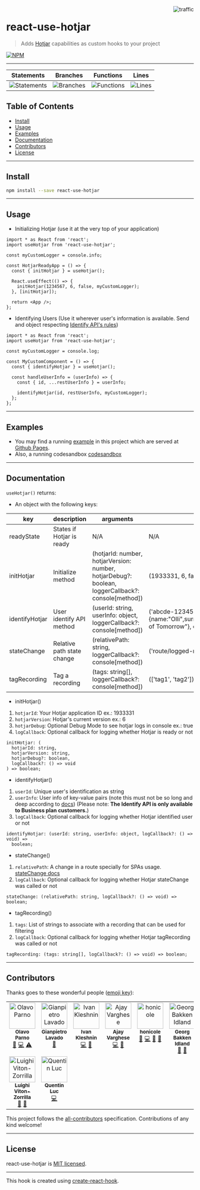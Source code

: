 <img align="right" alt="traffic" src="https://pv-badge.herokuapp.com/total.svg?repo_id=olavoparno-react-use-hotjar"/>

# react-use-hotjar

> Adds [Hotjar](https://www.hotjar.com/) capabilities as custom hooks to your project

[![NPM](https://img.shields.io/npm/v/react-use-hotjar.svg)](https://www.npmjs.com/package/react-use-hotjar)

---

| Statements                                                                    | Branches                                                                  | Functions                                                                  | Lines                                                                    |
| ----------------------------------------------------------------------------- | ------------------------------------------------------------------------- | -------------------------------------------------------------------------- | ------------------------------------------------------------------------ |
| ![Statements](https://img.shields.io/badge/statements-100%25-brightgreen.svg?style=flat) | ![Branches](https://img.shields.io/badge/branches-100%25-brightgreen.svg?style=flat) | ![Functions](https://img.shields.io/badge/functions-100%25-brightgreen.svg?style=flat) | ![Lines](https://img.shields.io/badge/lines-100%25-brightgreen.svg?style=flat) |

## Table of Contents

- [Install](#install)
- [Usage](#usage)
- [Examples](#examples)
- [Documentation](#documentation)
- [Contributors](#contributors)
- [License](#license)

---

## Install

```bash
npm install --save react-use-hotjar
```

---

## Usage

- Initializing Hotjar (use it at the very top of your application)

```tsx
import * as React from 'react';
import useHotjar from 'react-use-hotjar';

const myCustomLogger = console.info;

const HotjarReadyApp = () => {
  const { initHotjar } = useHotjar();

  React.useEffect(() => {
    initHotjar(1234567, 6, false, myCustomLogger);
  }, [initHotjar]);

  return <App />;
};
```

- Identifying Users (Use it wherever user's information is available. Send and object respecting [Identify API's rules](https://help.hotjar.com/hc/en-us/articles/360033640653-Identify-API-Reference#user-attribute-values))

```tsx
import * as React from 'react';
import useHotjar from 'react-use-hotjar';

const myCustomLogger = console.log;

const MyCustomComponent = () => {
  const { identifyHotjar } = useHotjar();

  const handleUserInfo = (userInfo) => {
    const { id, ...restUserInfo } = userInfo;

    identifyHotjar(id, restUserInfo, myCustomLogger);
  };
};
```

---

## Examples

- You may find a running [example](./example) in this project which are served at [Github Pages](https://olavoparno.github.io/react-use-hotjar).
- Also, a running codesandbox [codesandbox](https://codesandbox.io/s/react-use-hotjar-dkcjp)

---

## Documentation

`useHotjar()` returns:

- An object with the following keys:

| key            | description                | arguments                                                                   | example                                                                                         |
| -------------- | -------------------------- | --------------------------------------------------------------------------- | ----------------------------------------------------------------------------------------------- |
| readyState     | States if Hotjar is ready  | N/A                                                                         | N/A                                                                                             |
| initHotjar     | Initialize method          | (hotjarId: number, hotjarVersion: number, hotjarDebug?: boolean, loggerCallback?: console[method]) | (1933331, 6, false, console.info)                                                                      |
| identifyHotjar | User identify API method   | (userId: string, userInfo: object, loggerCallback?: console[method])        | ('abcde-12345-12345', {name:"Olli",surname:"Parno",address:"Streets of Tomorrow"}, console.log) |
| stateChange    | Relative path state change | (relativePath: string, loggerCallback?: console[method])                    | ('route/logged-route/user?registered=true')                                                     |
| tagRecording   | Tag a recording            | (tags: string[], loggerCallback?: console[method])                          | (['tag1', 'tag2'])                                                                              |

- initHotjar()

1. `hotjarId`: Your Hotjar application ID ex.: 1933331
2. `hotjarVersion`: Hotjar's current version ex.: 6
3. `hotjarDebug`: Optional Debug Mode to see hotjar logs in console ex.: true
4. `logCallback`: Optional callback for logging whether Hotjar is ready or not

```tsx
initHotjar: (
  hotjarId: string,
  hotjarVersion: string,
  hotjarDebug?: boolean,
  logCallback?: () => void
) => boolean;
```

- identifyHotjar()

1. `userId`: Unique user's identification as string
2. `userInfo`: User info of key-value pairs (note this must not be so long and deep according to [docs](https://help.hotjar.com/hc/en-us/articles/360033640653-Identify-API-Reference)) (Please note: **The Identify API is only available to Business plan customers.**)
3. `logCallback`: Optional callback for logging whether Hotjar identified user or not

```tsx
identifyHotjar: (userId: string, userInfo: object, logCallback?: () => void) =>
  boolean;
```

- stateChange()

1. `relativePath`: A change in a route specially for SPAs usage. [stateChange docs](https://help.hotjar.com/hc/en-us/articles/360034378534)
2. `logCallback`: Optional callback for logging whether Hotjar stateChange was called or not

```tsx
stateChange: (relativePath: string, logCallback?: () => void) => boolean;
```

- tagRecording()

1. `tags`: List of strings to associate with a recording that can be used for filtering
2. `logCallback`: Optional callback for logging whether Hotjar tagRecording was called or not

```tsx
tagRecording: (tags: string[], logCallback?: () => void) => boolean;
```

---

## Contributors

Thanks goes to these wonderful people ([emoji key](https://allcontributors.org/docs/en/emoji-key)):

<!-- ALL-CONTRIBUTORS-LIST:START - Do not remove or modify this section -->
<!-- prettier-ignore-start -->
<!-- markdownlint-disable -->
<table>
  <tbody>
    <tr>
      <td align="center" valign="top" width="14.28%"><a href="https://olavoparno.github.io"><img src="https://avatars1.githubusercontent.com/u/7513162?v=4?s=70" width="70px;" alt="Olavo Parno"/><br /><sub><b>Olavo Parno</b></sub></a><br /><a href="#ideas-olavoparno" title="Ideas, Planning, & Feedback">🤔</a> <a href="https://github.com/the-bugging/react-use-hotjar/commits?author=olavoparno" title="Code">💻</a> <a href="https://github.com/the-bugging/react-use-hotjar/commits?author=olavoparno" title="Tests">⚠️</a></td>
      <td align="center" valign="top" width="14.28%"><a href="https://github.com/gianpietro1"><img src="https://avatars.githubusercontent.com/u/10046142?v=4?s=70" width="70px;" alt="Gianpietro Lavado"/><br /><sub><b>Gianpietro Lavado</b></sub></a><br /><a href="https://github.com/the-bugging/react-use-hotjar/commits?author=gianpietro1" title="Documentation">📖</a></td>
      <td align="center" valign="top" width="14.28%"><a href="https://paqmind.com"><img src="https://avatars.githubusercontent.com/u/2128182?v=4?s=70" width="70px;" alt="Ivan Kleshnin"/><br /><sub><b>Ivan Kleshnin</b></sub></a><br /><a href="https://github.com/the-bugging/react-use-hotjar/commits?author=ivan-kleshnin" title="Code">💻</a> <a href="#ideas-ivan-kleshnin" title="Ideas, Planning, & Feedback">🤔</a></td>
      <td align="center" valign="top" width="14.28%"><a href="https://ajayvarghese.netlify.app/"><img src="https://avatars.githubusercontent.com/u/12490903?v=4?s=70" width="70px;" alt="Ajay Varghese"/><br /><sub><b>Ajay Varghese</b></sub></a><br /><a href="https://github.com/the-bugging/react-use-hotjar/commits?author=ajayvarghese" title="Code">💻</a> <a href="#ideas-ajayvarghese" title="Ideas, Planning, & Feedback">🤔</a></td>
      <td align="center" valign="top" width="14.28%"><a href="https://github.com/honicole"><img src="https://avatars.githubusercontent.com/u/11463889?v=4?s=70" width="70px;" alt="honicole"/><br /><sub><b>honicole</b></sub></a><br /><a href="#tool-honicole" title="Tools">🔧</a> <a href="https://github.com/the-bugging/react-use-hotjar/commits?author=honicole" title="Code">💻</a> <a href="#ideas-honicole" title="Ideas, Planning, & Feedback">🤔</a> <a href="https://github.com/the-bugging/react-use-hotjar/commits?author=honicole" title="Documentation">📖</a></td>
      <td align="center" valign="top" width="14.28%"><a href="https://github.com/georgibakken"><img src="https://avatars.githubusercontent.com/u/16558100?v=4?s=70" width="70px;" alt="Georg Bakken Idland"/><br /><sub><b>Georg Bakken Idland</b></sub></a><br /><a href="https://github.com/the-bugging/react-use-hotjar/commits?author=georgibakken" title="Documentation">📖</a> <a href="#ideas-georgibakken" title="Ideas, Planning, & Feedback">🤔</a></td>
      <td align="center" valign="top" width="14.28%"><a href="https://github.com/vith"><img src="https://avatars.githubusercontent.com/u/3265539?v=4?s=70" width="70px;" alt="Jason Papakostas"/><br /><sub><b>Jason Papakostas</b></sub></a><br /><a href="https://github.com/the-bugging/react-use-hotjar/issues?q=author%3Avith" title="Bug reports">🐛</a></td>
    </tr>
    <tr>
      <td align="center" valign="top" width="14.28%"><a href="https://luighiviton.com"><img src="https://avatars.githubusercontent.com/u/6945270?v=4?s=70" width="70px;" alt="Luighi Viton-Zorrilla"/><br /><sub><b>Luighi Viton-Zorrilla</b></sub></a><br /><a href="https://github.com/the-bugging/react-use-hotjar/issues?q=author%3ALuighiV" title="Bug reports">🐛</a> <a href="#maintenance-LuighiV" title="Maintenance">🚧</a></td>
      <td align="center" valign="top" width="14.28%"><a href="https://www.linkedin.com/in/quentin-luc-15161994/"><img src="https://avatars.githubusercontent.com/u/5237095?v=4?s=70" width="70px;" alt="Quentin Luc"/><br /><sub><b>Quentin Luc</b></sub></a><br /><a href="https://github.com/the-bugging/react-use-hotjar/commits?author=QuentinLuc" title="Code">💻</a></td>
    </tr>
  </tbody>
</table>

<!-- markdownlint-restore -->
<!-- prettier-ignore-end -->

<!-- ALL-CONTRIBUTORS-LIST:END -->

This project follows the [all-contributors](https://github.com/all-contributors/all-contributors) specification. Contributions of any kind welcome!

---

## License

react-use-hotjar is [MIT licensed](./LICENSE).

---

This hook is created using [create-react-hook](https://github.com/hermanya/create-react-hook).
